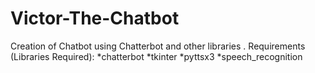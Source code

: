 # Victor-The-Chatbot
Creation of Chatbot using Chatterbot and other libraries . 
Requirements (Libraries Required):
*chatterbot
*tkinter
*pyttsx3
*speech_recognition 










